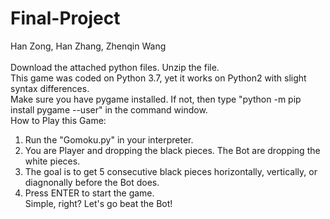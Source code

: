 # Final-Project
Han Zong, Han Zhang, Zhenqin Wang <br/>
</br>
Download the attached python files. Unzip the file.</br>
This game was coded on Python 3.7, yet it works on Python2 with slight syntax differences.<br/>
Make sure you have pygame installed. If not, then type "python -m pip install pygame --user" in the command window. <br/>
How to Play this Game: <br/>
1. Run the "Gomoku.py" in your interpreter. <br/>
2. You are Player and dropping the black pieces. The Bot are dropping the white pieces.<br/>
3. The goal is to get 5 consecutive black pieces horizontally, vertically, or diagnonally before the Bot does. <br/>
4. Press ENTER to start the game. </br>
Simple, right? Let's go beat the Bot!

